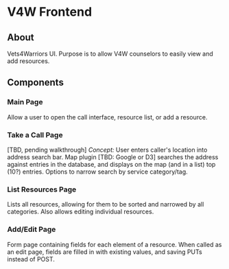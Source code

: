 # V4W Frontend

## About
Vets4Warriors UI. Purpose is to allow V4W counselors to easily view and add resources.

## Components

### Main Page
Allow a user to open the call interface, resource list, or add a resource.
### Take a Call Page
[TBD, pending walkthrough]
*Concept:* User enters caller's location into address search bar. Map plugin [TBD: Google or D3] searches the address against entries in the database, and displays on the map (and in a list) top (10?) entries. Options to narrow search by service category/tag.
### List Resources Page
Lists all resources, allowing for them to be sorted and narrowed by all categories. Also allows editing individual resources.
### Add/Edit Page
Form page containing fields for each element of a resource. When called as an edit page, fields are filled in with existing values, and saving PUTs instead of POST.